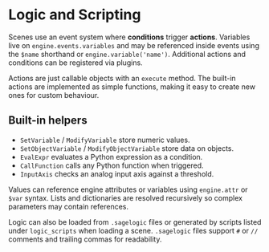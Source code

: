 # Logic and Scripting

Scenes use an event system where **conditions** trigger **actions**.  Variables
live on ``engine.events.variables`` and may be referenced inside events using the
``$name`` shorthand or ``engine.variable('name')``.  Additional actions and
conditions can be registered via plugins.

Actions are just callable objects with an ``execute`` method.  The built-in
actions are implemented as simple functions, making it easy to create new ones
for custom behaviour.

## Built-in helpers

* ``SetVariable`` / ``ModifyVariable`` store numeric values.
* ``SetObjectVariable`` / ``ModifyObjectVariable`` store data on objects.
* ``EvalExpr`` evaluates a Python expression as a condition.
* ``CallFunction`` calls any Python function when triggered.
* ``InputAxis`` checks an analog input axis against a threshold.

Values can reference engine attributes or variables using ``engine.attr`` or
``$var`` syntax.  Lists and dictionaries are resolved recursively so complex
parameters may contain references.

Logic can also be loaded from ``.sagelogic`` files or generated by scripts listed
under ``logic_scripts`` when loading a scene. ``.sagelogic`` files support ``#``
or ``//`` comments and trailing commas for readability.
